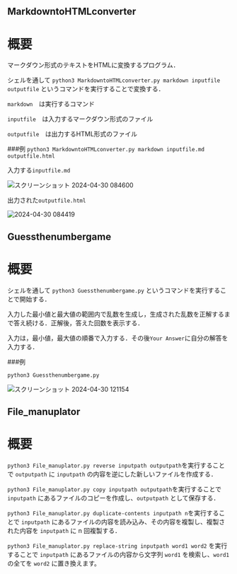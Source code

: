 ## MarkdowntoHTMLconverter
# 概要
マークダウン形式のテキストをHTMLに変換するプログラム．

シェルを通して `python3 MarkdowntoHTMLconverter.py markdown inputfile outputfile` というコマンドを実行することで変換する．

`markdown`　は実行するコマンド

`inputfile`　は入力するマークダウン形式のファイル

`outputfile`　は出力するHTML形式のファイル

###例
`python3 MarkdowntoHTMLconverter.py markdown inputfile.md outputfile.html`

入力する`inputfile.md`

![スクリーンショット 2024-04-30 084600](https://github.com/tontatonta/project1/assets/148293712/bb13534d-df2c-40dd-89b2-0ae67824b478)

出力された`outputfile.html`

![2024-04-30 084419](https://github.com/tontatonta/project1/assets/148293712/a1f19458-877c-4699-9442-f34bc798d059)

## Guessthenumbergame
# 概要
シェルを通して `python3 Guessthenumbergame.py` というコマンドを実行することで開始する．

入力した最小値と最大値の範囲内で乱数を生成し，生成された乱数を正解するまで答え続ける．正解後，答えた回数を表示する．

入力は，最小値，最大値の順番で入力する．その後`Your Answer`に自分の解答を入力する．

###例

`python3 Guessthenumbergame.py`

![スクリーンショット 2024-04-30 121154](https://github.com/tontatonta/project1/assets/148293712/4f342f37-8596-4aca-9a05-de8916c4aec4)


## File_manuplator
# 概要
`python3 File_manuplator.py reverse inputpath outputpath`を実行することで `outputpath` に `inputpath` の内容を逆にした新しいファイルを作成する．

`python3 File_manuplator.py copy inputpath outputpath`を実行することで `inputpath` にあるファイルのコピーを作成し、`outputpath` として保存する．

`python3 File_manuplator.py duplicate-contents inputpath n`を実行することで `inputpath` にあるファイルの内容を読み込み、その内容を複製し、複製された内容を `inputpath` に n 回複製する．

`python3 File_manuplator.py replace-string inputpath word1 word2` を実行することで `inputpath` にあるファイルの内容から文字列 `word1` を検索し、`word1` の全てを `word2` に置き換えます。
